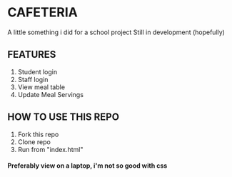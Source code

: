 # CAFETERIA
A little something i did for a school project
Still in development (hopefully)

## FEATURES
1. Student login
2. Staff login
3. View meal table
4. Update Meal Servings    

## HOW TO USE THIS REPO
1. Fork this repo
2. Clone repo 
3. Run from "index.html"

#### Preferably view on a laptop, i'm not so good with css


